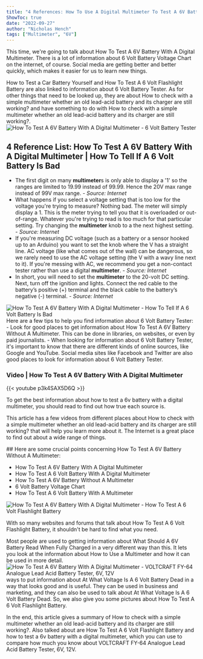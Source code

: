 ```yaml
---
title: "4 References: How To Use A Digital Multimeter To Test A 6V Battery"
ShowToc: true 
date: "2022-09-27"
author: "Nicholas Hench" 
tags: ["Multimeter", "6V"]
---
```


	
This time, we're going to talk about How To Test A 6V Battery With A Digital Multimeter. There is a lot of information about 6 Volt Battery Voltage Chart on the internet, of course. Social media are getting better and better quickly, which makes it easier for us to learn new things.

How to Test a Car Battery Yourself and How To Test A 6 Volt Flashlight Battery are also linked to information about 6 Volt Battery Tester. As for other things that need to be looked up, they are about How to check with a simple multimeter whether an old lead-acid battery and its charger are still working? and have something to do with How to check with a simple multimeter whether an old lead-acid battery and its charger are still working?.
<img loading="lazy" src="http://www.philex.com/products/wp-content/uploads/2018/07/460-2-original-768x783.jpg" onerror="this.onerror=null;this.src='https://blogger.googleusercontent.com/img/a/AVvXsEhe7F7TRXHtjiKvHb5vS7DmnxvpHiDyoYyYvm1nHB3Qp2_w3BnM6A2eq4v7FYxCC9bfZt3a9vIMtAYEKUiaDQbHMg-ViyGmRIj39MLp0bGFfgfYw1Dc9q_H-T0wiTm3l0Uq42dETrN9eC8aGJ9_IORZsxST1AcLR7np1koOfcc7tnHa4S8Mwz_xD9d0=s16000';" alt="How To Test A 6V Battery With A Digital Multimeter - 6 Volt Battery Tester" >

## 4 Reference List: How To Test A 6V Battery With A Digital Multimeter | How To Tell If A 6 Volt Battery Is Bad
-   The first digit on many **multimeter**s is only able to display a '1' so the ranges are limited to 19.99 instead of 99.99. Hence the 20V max range instead of 99V max range. - <cite>Source: Internet</cite>
-   What happens if you select a voltage setting that is too low for the voltage you're trying to measure? Nothing bad. The meter will simply display a 1. This is the meter trying to tell you that it is overloaded or out-of-range. Whatever you're trying to read is too much for that particular setting. Try changing the **multimeter** knob to a the next highest setting. - <cite>Source: Internet</cite>
-   If you're measuring DC voltage (such as a battery or a sensor hooked up to an Arduino) you want to set the knob where the V has a straight line. AC voltage (like what comes out of the wall) can be dangerous, so we rarely need to use the AC voltage setting (the V with a wavy line next to it). If you're messing with AC, we recommend you get a non-contact tester rather than use a digital **multimeter**. - <cite>Source: Internet</cite>
-   In short, you will need to set the **multimeter** to the 20-volt DC setting. Next, turn off the ignition and lights. Connect the red cable to the battery’s positive (+) terminal and the black cable to the battery’s negative (-) terminal. - <cite>Source: Internet</cite>


<img loading="lazy" src="https://www.chicagopartsnetwork.com/By-Location-/Chicago-/Drill-Presses-/Digital-multimeter-multi-meter-electrical-test-battery-imgpic.jpg" onerror="this.onerror=null;this.src='https://blogger.googleusercontent.com/img/a/AVvXsEhe7F7TRXHtjiKvHb5vS7DmnxvpHiDyoYyYvm1nHB3Qp2_w3BnM6A2eq4v7FYxCC9bfZt3a9vIMtAYEKUiaDQbHMg-ViyGmRIj39MLp0bGFfgfYw1Dc9q_H-T0wiTm3l0Uq42dETrN9eC8aGJ9_IORZsxST1AcLR7np1koOfcc7tnHa4S8Mwz_xD9d0=s16000';" alt="How To Test A 6V Battery With A Digital Multimeter - How To Tell If A 6 Volt Battery Is Bad" >
Here are a few tips to help you find information about 6 Volt Battery Tester:
- Look for good places to get information about How To Test A 6V Battery Without A Multimeter. This can be done in libraries, on websites, or even by paid journalists.
- When looking for information about 6 Volt Battery Tester, it's important to know that there are different kinds of online sources, like Google and YouTube. Social media sites like Facebook and Twitter are also good places to look for information about 6 Volt Battery Tester.

### Video | How To Test A 6V Battery With A Digital Multimeter
{{< youtube p3k4SAX5D6Q >}} 

To get the best information about how to test a 6v battery with a digital multimeter, you should read to find out how true each source is.

This article has a few videos from different places about How to check with a simple multimeter whether an old lead-acid battery and its charger are still working? that will help you learn more about it. The Internet is a great place to find out about a wide range of things.
<script async="async" data-cfasync="false" src="//normallydemandedalter.com/fe63df3c5408708b15d8dc3d9b206b31/invoke.js"></script>
<div id="container-fe63df3c5408708b15d8dc3d9b206b31"></div>
## Here are some crucial points concerning How To Test A 6V Battery Without A Multimeter:

- How To Test A 6V Battery With A Digital Multimeter
- How To Test A 6 Volt Battery With A Digital Multimeter
- How To Test A 6V Battery Without A Multimeter
- 6 Volt Battery Voltage Chart
- How To Test A 6 Volt Battery With A Multimeter

 <img loading="lazy" src="https://cdn.shopify.com/s/files/1/1027/4949/products/eva5iosmqyr1vrve5cfw_2418x3440.jpg?v=1571438709" onerror="this.onerror=null;this.src='https://blogger.googleusercontent.com/img/a/AVvXsEhe7F7TRXHtjiKvHb5vS7DmnxvpHiDyoYyYvm1nHB3Qp2_w3BnM6A2eq4v7FYxCC9bfZt3a9vIMtAYEKUiaDQbHMg-ViyGmRIj39MLp0bGFfgfYw1Dc9q_H-T0wiTm3l0Uq42dETrN9eC8aGJ9_IORZsxST1AcLR7np1koOfcc7tnHa4S8Mwz_xD9d0=s16000';" alt="How To Test A 6V Battery With A Digital Multimeter - How To Test A 6 Volt Flashlight Battery" >

With so many websites and forums that talk about How To Test A 6 Volt Flashlight Battery, it shouldn't be hard to find what you need.

Most people are used to getting information about What Should A 6V Battery Read When Fully Charged in a very different way than this. It lets you look at the information about How to Use a Multimeter and how it can be used in more detail.
<img loading="lazy" src="https://www.autoserviceprofessional.com/ext/resources/legacy_articles/new-bosch-battery-tester-has-integrated-printer.jpg?height=1200&t=1596630941&width=635" onerror="this.onerror=null;this.src='https://blogger.googleusercontent.com/img/a/AVvXsEhe7F7TRXHtjiKvHb5vS7DmnxvpHiDyoYyYvm1nHB3Qp2_w3BnM6A2eq4v7FYxCC9bfZt3a9vIMtAYEKUiaDQbHMg-ViyGmRIj39MLp0bGFfgfYw1Dc9q_H-T0wiTm3l0Uq42dETrN9eC8aGJ9_IORZsxST1AcLR7np1koOfcc7tnHa4S8Mwz_xD9d0=s16000';" alt="How To Test A 6V Battery With A Digital Multimeter - VOLTCRAFT FY-64 Analogue Lead Acid Battery Tester, 6V, 12V" >
ways to put information about At What Voltage Is A 6 Volt Battery Dead in a way that looks good and is useful. They can be used in business and marketing, and they can also be used to talk about At What Voltage Is A 6 Volt Battery Dead. So, we also give you some pictures about How To Test A 6 Volt Flashlight Battery.

In the end, this article gives a summary of How to check with a simple multimeter whether an old lead-acid battery and its charger are still working?. Also talked about are How To Test A 6 Volt Flashlight Battery and how to test a 6v battery with a digital multimeter, which you can use to compare how much you know about VOLTCRAFT FY-64 Analogue Lead Acid Battery Tester, 6V, 12V.
	
	

